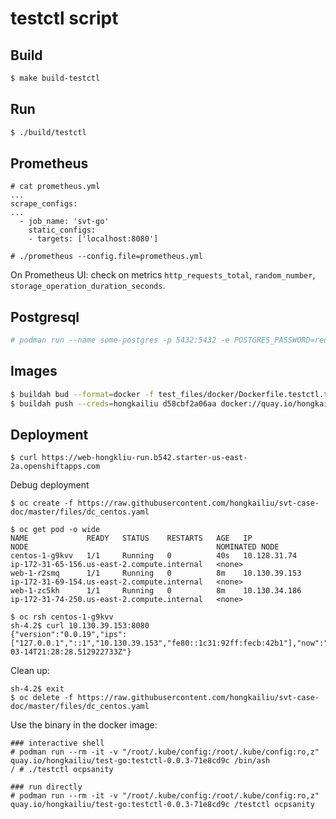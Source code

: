 # testctl script

## Build

```bash
$ make build-testctl

```

## Run

```bash
$ ./build/testctl

```

## Prometheus

```
# cat prometheus.yml 
...
scrape_configs:
...
  - job_name: 'svt-go'
    static_configs:
    - targets: ['localhost:8080']

# ./prometheus --config.file=prometheus.yml

```

On Prometheus UI: check on metrics `http_requests_total`, `random_number`, `storage_operation_duration_seconds`.

## Postgresql

```bash
# podman run --name some-postgres -p 5432:5432 -e POSTGRES_PASSWORD=redhat -e POSTGRES_USER=redhat -e POSTGRES_DB=ttt -t -i postgres:11.0 

```

## Images

```bash
$ buildah bud --format=docker -f test_files/docker/Dockerfile.testctl.txt -t quay.io/hongkailiu/test-go:testctl-0.0.1 .
$ buildah push --creds=hongkailiu d58cbf2a06aa docker://quay.io/hongkailiu/test-go:testctl-0.0.1

```

## Deployment

```
$ curl https://web-hongkliu-run.b542.starter-us-east-2a.openshiftapps.com

```

Debug deployment

```
$ oc create -f https://raw.githubusercontent.com/hongkailiu/svt-case-doc/master/files/dc_centos.yaml

$ oc get pod -o wide
NAME             READY   STATUS    RESTARTS   AGE   IP              NODE                                          NOMINATED NODE
centos-1-g9kvv   1/1     Running   0          40s   10.128.31.74    ip-172-31-65-156.us-east-2.compute.internal   <none>
web-1-r2smq      1/1     Running   0          8m    10.130.39.153   ip-172-31-69-154.us-east-2.compute.internal   <none>
web-1-zc5kh      1/1     Running   0          8m    10.130.34.186   ip-172-31-74-250.us-east-2.compute.internal   <none>

$ oc rsh centos-1-g9kvv 
sh-4.2$ curl 10.130.39.153:8080
{"version":"0.0.19","ips":["127.0.0.1","::1","10.130.39.153","fe80::1c31:92ff:fecb:42b1"],"now":"2019-03-14T21:28:28.512922733Z"} 

```

Clean up:

```
sh-4.2$ exit
$ oc delete -f https://raw.githubusercontent.com/hongkailiu/svt-case-doc/master/files/dc_centos.yaml

```

Use the binary in the docker image:

```
### interactive shell
# podman run --rm -it -v "/root/.kube/config:/root/.kube/config:ro,z" quay.io/hongkailiu/test-go:testctl-0.0.3-71e8cd9c /bin/ash
/ # ./testctl ocpsanity

### run directly
# podman run --rm -it -v "/root/.kube/config:/root/.kube/config:ro,z" quay.io/hongkailiu/test-go:testctl-0.0.3-71e8cd9c /testctl ocpsanity

```
